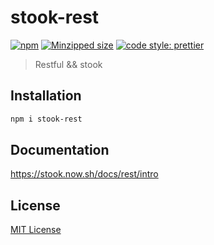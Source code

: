 # stook-rest

[![npm](https://img.shields.io/npm/v/stook-rest.svg)](https://www.npmjs.com/package/stook-rest) [![Minzipped size](https://img.shields.io/bundlephobia/minzip/stook-rest.svg)](https://bundlephobia.com/result?p=stook-rest) [![code style: prettier](https://img.shields.io/badge/code_style-prettier-ff69b4.svg)](https://github.com/prettier/prettier)

> Restful && stook

## Installation

```bash
npm i stook-rest
```

## Documentation

https://stook.now.sh/docs/rest/intro

## License

[MIT License](https://github.com/forsigner/stook/blob/master/LICENSE)
